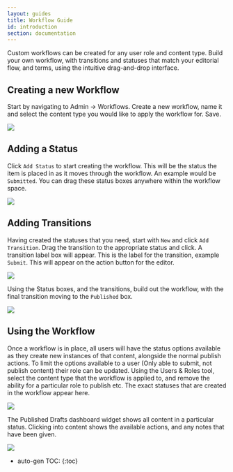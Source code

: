 ```yaml
---
layout: guides
title: Workflow Guide
id: introduction
section: documentation
---
```


<div markdown="1" class="span8">


Custom workflows can be created for any user role and content type. Build your own workflow, with transitions and statuses that match your editorial flow, and terms, using the intuitive drag-and-drop interface.

## Creating a new Workflow

Start by navigating to Admin -> Workflows. Create a new workflow, name it and select the content type you would like to apply the workflow for. Save.

![](http://docs.brightspot.s3.amazonaws.com/workflow_creation_new.png)

## Adding a Status

Click `Add Status` to start creating the workflow. This will be the status the item is placed in as it moves through the workflow. An example would be `Submitted`. You can drag these status boxes anywhere within the workflow space.

![](http://docs.brightspot.s3.amazonaws.com/workflow_creation_2.2.1.png)

## Adding Transitions

Having created the statuses that you need, start with `New` and click `Add Transition`. Drag the transition to the appropriate status and click. A transition label box will appear. This is the label for the transition, example `Submit`. This will appear on the action button for the editor.

![](http://docs.brightspot.s3.amazonaws.com/workflow_creation_2.2.2.png)

Using the Status boxes, and the transitions, build out the workflow, with the final transition moving to the `Published` box.

![](http://docs.brightspot.s3.amazonaws.com/workflow_creation_2.2.3.png)

## Using the Workflow

Once a workflow is in place, all users will have the status options available as they create new instances of that content, alongside the normal publish actions. To limit the options available to a user (Only able to submit, not publish content) their role can be updated. Using the Users & Roles tool, select the content type that the workflow is applied to, and remove the ability for a particular role to publish etc. The exact statuses that are created in the workflow appear here.

![](http://docs.brightspot.s3.amazonaws.com/workflow_creation_role.png)

The Published Drafts dashboard widget shows all content in a particular status. Clicking into content shows the available actions, and any notes that have been given.

![](http://docs.brightspot.s3.amazonaws.com/workflow_creation_notes.png)


</div>
<div class="span4 dari-docs-sidebar">
<div markdown="1" style="position:scroll;" class="well sidebar-nav">


* auto-gen TOC:
{:toc}

</div>
</div>
